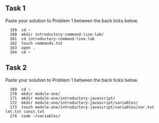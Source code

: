 ## Task 1

Paste your solution to Problem 1 between the back ticks below.

```
  159  cd ~
  160  mkdir introductory-command-line-lab/
  161  cd introductory-command-line-lab
  162  touch commands.txt
  163  open .
  164  cd ~
```

## Task 2

Paste your solution to Problem 1 between the back ticks below.

```
  169  cd ~
  170  mkdir module-one/
  171  mkdir module-one/introductory-javascript/
  172  mkdir module-one/introductory-javascript/variables/
  173  touch module-one/introductory-javascript/variables/var.txt let.txt const.txt
  174  code ~/variables/ 
```
